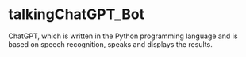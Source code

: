 # talkingChatGPT_Bot
ChatGPT, which is written in the Python programming language and is based on speech recognition, speaks and displays the results.
